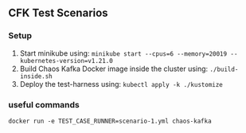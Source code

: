 ## CFK Test Scenarios

### Setup
1. Start minikube using: `minikube start --cpus=6 --memory=20019 --kubernetes-version=v1.21.0`
2. Build Chaos Kafka Docker image inside the cluster using: `./build-inside.sh`
3. Deploy the test-harness using: `kubectl apply -k ./kustomize`

### useful commands
```shell
docker run -e TEST_CASE_RUNNER=scenario-1.yml chaos-kafka
```